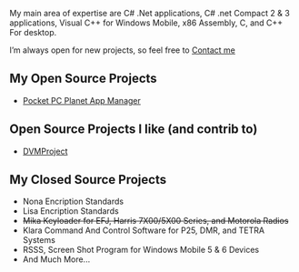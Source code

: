 My main area of expertise are C# .Net applications, C# .net Compact 2 & 3 applications, Visual C++ for Windows Mobile, x86 Assembly, C, and C++ For desktop. 

I’m always open for new projects, so feel free to [Contact me](mailto:help@rosesam.pw)

## My Open Source Projects
- [Pocket PC Planet App Manager](https://github.com/carcarjg/PPCP-AppManager)

## Open Source Projects I like (and contrib to)
- [DVMProject](https://github.com/DVMProject)

## My Closed Source Projects

- Nona Encription Standards
- Lisa Encription Standards
- ~~Mika Keyloader for EFJ, Harris 7X00/5X00 Series, and Motorola Radios~~
- Klara Command And Control Software for P25, DMR, and TETRA Systems
- RSSS, Screen Shot Program for Windows Mobile 5 & 6 Devices
- And Much More...
